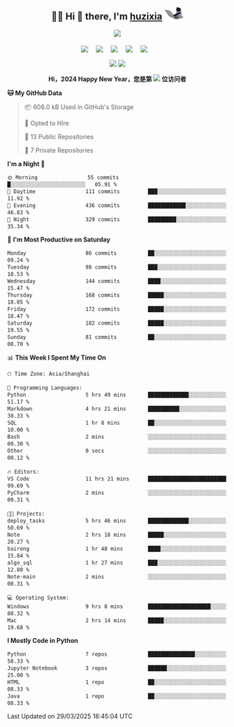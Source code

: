<div align="center">

## :woman_technologist: Hi 👋 there, I'm [huzixia](https://huzixia.github.io/) <img height="30" src="images/work.gif" />

  <!-- dynamic typing effect 动态打字效果 -->
  <div>
    <a href="https://huzixia.github.io/">
      <img src="https://readme-typing-svg.demolab.com?font=Fira+Code&pause=1000&width=435&lines=console.log(%22Hello%2C%20World%22);胡同学祝您心想事成!&center=true&size=27" />
    </a>
  </div>

  <div>&nbsp;</div>

  <!-- profile logo 个人资料徽标 -->
  <div>
    <a href="https://huzixia.github.io/"><img src="https://img.shields.io/badge/Website-博客-orange" /></a>&emsp;
    <a href="https://www.zhihu.com/people/hu-zi-xia-91"><img src="https://img.shields.io/badge/ZhiHu-知乎-blue" /></a>&emsp;
    <a href="https://twitter.com/zixia80631/"><img src="https://img.shields.io/badge/Twitter-推特-black" /></a>&emsp;
    <a href="https://github.com/HuZixia/Text2Video/assets/38995480/244e64be-3dc4-46bb-8aff-523d8a235a1e"><img src="https://img.shields.io/badge/WeChat-微信-07c160" /></a>&emsp;
    <a href="https://www.cnblogs.com/huzixia"><img src="https://img.shields.io/badge/CnBlog-博客园-yellow" /></a>&emsp;

  </div>

[//]: # (### Github Stats)

 <p>
   <img src="https://github-readme-stats.vercel.app/api?username=HuZixia&rank_icon=github&theme=react&border_color=61dafb&hide_border=true" />
   <img src="https://github-readme-stats.vercel.app/api/top-langs/?username=HuZixia&hide=c%23,powershell,Mathematica,Ruby,Objective-C,Objective-C%2b%2b,Cuda&title_color=61dafb&text_color=ffffff&icon_color=61dafb&bg_color=20232a&langs_count=8&layout=compact&border_color=61dafb&hide_border=true&size_weight=0.5&count_weight=0.5" />
 </p>

</div>

<div align="center"><b>Hi，2024 Happy New Year，您是第 <img src="https://profile-counter.glitch.me/HuZixia/count.svg"></img> 位访问者</b></div>


[//]: # (*   Github Stats)
[//]: # (![Top Langs]&#40;https://github-readme-stats.vercel.app/api/top-langs/?username=HuZixia\&layout=compact&#41;)
[//]: # (![HuZixia's GitHub stats]&#40;https://github-readme-stats.vercel.app/api?username=HuZixia\&rank_icon=github&theme=tokyonight&#41;)


<!--START_SECTION:waka-->
**🐱 My GitHub Data** 

> 📦 608.0 kB Used in GitHub's Storage 
 > 
> 💼 Opted to Hire
 > 
> 📜 13 Public Repositories 
 > 
> 🔑 7 Private Repositories 
 > 
**I'm a Night 🦉** 

```text
🌞 Morning                55 commits          █░░░░░░░░░░░░░░░░░░░░░░░░   05.91 % 
🌆 Daytime                111 commits         ███░░░░░░░░░░░░░░░░░░░░░░   11.92 % 
🌃 Evening                436 commits         ████████████░░░░░░░░░░░░░   46.83 % 
🌙 Night                  329 commits         █████████░░░░░░░░░░░░░░░░   35.34 % 
```
📅 **I'm Most Productive on Saturday** 

```text
Monday                   86 commits          ██░░░░░░░░░░░░░░░░░░░░░░░   09.24 % 
Tuesday                  98 commits          ███░░░░░░░░░░░░░░░░░░░░░░   10.53 % 
Wednesday                144 commits         ████░░░░░░░░░░░░░░░░░░░░░   15.47 % 
Thursday                 168 commits         █████░░░░░░░░░░░░░░░░░░░░   18.05 % 
Friday                   172 commits         █████░░░░░░░░░░░░░░░░░░░░   18.47 % 
Saturday                 182 commits         █████░░░░░░░░░░░░░░░░░░░░   19.55 % 
Sunday                   81 commits          ██░░░░░░░░░░░░░░░░░░░░░░░   08.70 % 
```


📊 **This Week I Spent My Time On** 

```text
🕑︎ Time Zone: Asia/Shanghai

💬 Programming Languages: 
Python                   5 hrs 49 mins       █████████████░░░░░░░░░░░░   51.17 % 
Markdown                 4 hrs 21 mins       ██████████░░░░░░░░░░░░░░░   38.33 % 
SQL                      1 hr 8 mins         ██░░░░░░░░░░░░░░░░░░░░░░░   10.00 % 
Bash                     2 mins              ░░░░░░░░░░░░░░░░░░░░░░░░░   00.30 % 
Other                    0 secs              ░░░░░░░░░░░░░░░░░░░░░░░░░   00.12 % 

🔥 Editors: 
VS Code                  11 hrs 21 mins      █████████████████████████   99.69 % 
PyCharm                  2 mins              ░░░░░░░░░░░░░░░░░░░░░░░░░   00.31 % 

🐱‍💻 Projects: 
deploy_tasks             5 hrs 46 mins       █████████████░░░░░░░░░░░░   50.69 % 
Note                     2 hrs 18 mins       █████░░░░░░░░░░░░░░░░░░░░   20.27 % 
bairong                  1 hr 48 mins        ████░░░░░░░░░░░░░░░░░░░░░   15.84 % 
algo_sql                 1 hr 27 mins        ███░░░░░░░░░░░░░░░░░░░░░░   12.80 % 
Note-main                2 mins              ░░░░░░░░░░░░░░░░░░░░░░░░░   00.31 % 

💻 Operating System: 
Windows                  9 hrs 8 mins        ████████████████████░░░░░   80.32 % 
Mac                      2 hrs 14 mins       █████░░░░░░░░░░░░░░░░░░░░   19.68 % 
```

**I Mostly Code in Python** 

```text
Python                   7 repos             ███████████████░░░░░░░░░░   58.33 % 
Jupyter Notebook         3 repos             ██████░░░░░░░░░░░░░░░░░░░   25.00 % 
HTML                     1 repo              ██░░░░░░░░░░░░░░░░░░░░░░░   08.33 % 
Java                     1 repo              ██░░░░░░░░░░░░░░░░░░░░░░░   08.33 % 
```




 Last Updated on 29/03/2025 18:45:04 UTC
<!--END_SECTION:waka-->


<!--
**HuZixia/HuZixia** is a ✨ _special_ ✨ repository because its `README.md` (this file) appears on your GitHub profile.

Here are some ideas to get you started:

- 🔭 I’m currently working on ...
- 🌱 I’m currently learning ...
- 👯 I’m looking to collaborate on ...
- 🤔 I’m looking for help with ...
- 💬 Ask me about ...
- 📫 How to reach me: ...
- 😄 Pronouns: ...
- ⚡ Fun fact: ...
-->

